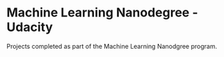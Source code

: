 # Machine Learning Nanodegree - Udacity 
Projects completed as part of the Machine Learning Nanodgree program. 
